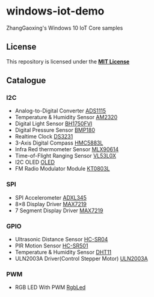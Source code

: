 # windows-iot-demo
ZhangGaoxing's Windows 10 IoT Core samples

## License
This repository is licensed under the [__MIT License__](https://github.com/ZhangGaoxing/windows-iot-demo/blob/master/LICENSE)

## Catalogue
### I2C
* Analog-to-Digital Converter [ADS1115](https://github.com/ZhangGaoxing/windows-iot-demo/tree/master/ADS1115)
* Temperature & Humidity Sensor [AM2320](https://github.com/ZhangGaoxing/windows-iot-demo/tree/master/AM2320)
* Digital Light Sensor [BH1750FVI](https://github.com/ZhangGaoxing/windows-iot-demo/tree/master/BH1750FVI)
* Digital Pressure Sensor [BMP180](https://github.com/ZhangGaoxing/windows-iot-demo/tree/master/BMP180)
* Realtime Clock [DS3231](https://github.com/ZhangGaoxing/windows-iot-demo/tree/master/DS3231)
* 3-Axis Digital Compass [HMC5883L](https://github.com/ZhangGaoxing/windows-iot-demo/tree/master/HMC5883L)
* Infra Red thermometer Sensor [MLX90614](https://github.com/ZhangGaoxing/windows-iot-demo/tree/master/MLX90614)
* Time-of-Flight Ranging Sensor [VL53L0X](https://github.com/ZhangGaoxing/windows-iot-demo/tree/master/VL53L0X)
* I2C OLED [OLED](https://github.com/ZhangGaoxing/windows-iot-demo/tree/master/OLED)
* FM Radio Modulator Module [KT0803L](https://github.com/ZhangGaoxing/windows-iot-demo/tree/master/KT0803L)
### SPI
* SPI Accelerometer [ADXL345](https://github.com/ZhangGaoxing/windows-iot-demo/tree/master/ADXL345)
* 8×8 Display Driver [MAX7219](https://github.com/ZhangGaoxing/windows-iot-demo/tree/master/MAX7219)
* 7 Segment Display Driver [MAX7219](https://github.com/ZhangGaoxing/windows-iot-demo/tree/master/MAX7219_7Segment)
### GPIO
* Ultrasonic Distance Sensor [HC-SR04](https://github.com/ZhangGaoxing/windows-iot-demo/tree/master/HC_SR04)
* PIR Motion Sensor [HC-SR501](https://github.com/ZhangGaoxing/windows-iot-demo/tree/master/HC_SR501)
* Temperature & Humidity Sensor [DHT11](https://github.com/ZhangGaoxing/windows-iot-demo/tree/master/DHT11)
* ULN2003A Driver(Control Stepper Motor) [ULN2003A](https://github.com/ZhangGaoxing/windows-iot-demo/tree/master/ULN2003A)
### PWM
* RGB LED With PWM [RgbLed](https://github.com/ZhangGaoxing/windows-iot-demo/tree/master/RgbLed)
